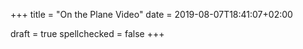 +++
title = "On the Plane Video"
date = 2019-08-07T18:41:07+02:00

draft = true
spellchecked = false
+++

